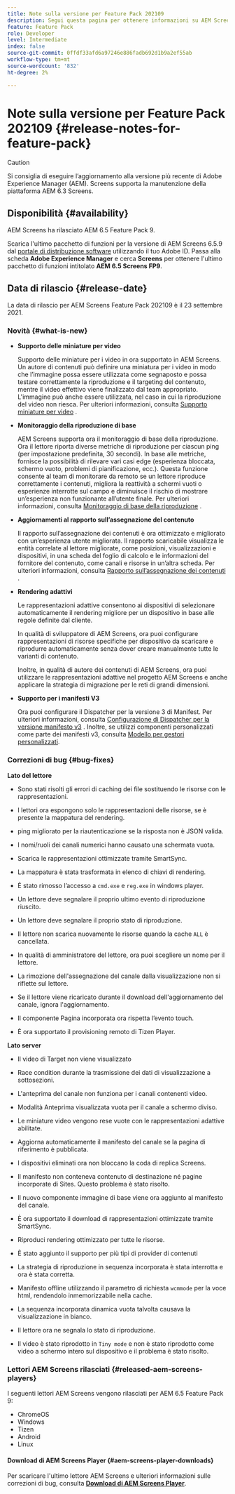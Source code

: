 ```yaml
---
title: Note sulla versione per Feature Pack 202109
description: Segui questa pagina per ottenere informazioni su AEM Screens Feature Pack 202105 rilasciato il 23 settembre 2021.
feature: Feature Pack
role: Developer
level: Intermediate
index: false
source-git-commit: 0ffdf33afd6a97246e886fadb692d1b9a2ef55ab
workflow-type: tm+mt
source-wordcount: '832'
ht-degree: 2%

---
```


# Note sulla versione per Feature Pack 202109 {#release-notes-for-feature-pack}

>[!CAUTION]
>Si consiglia di eseguire l’aggiornamento alla versione più recente di Adobe Experience Manager (AEM). Screens supporta la manutenzione della piattaforma AEM 6.3 Screens.

## Disponibilità {#availability}

AEM Screens ha rilasciato AEM 6.5 Feature Pack 9.

Scarica l&#39;ultimo pacchetto di funzioni per la versione di AEM Screens 6.5.9 dal [portale di distribuzione software](https://experience.adobe.com/#/downloads/content/software-distribution/it/aem.html) utilizzando il tuo Adobe ID. Passa alla scheda **Adobe Experience Manager** e cerca **Screens** per ottenere l&#39;ultimo pacchetto di funzioni intitolato **AEM 6.5 Screens FP9**.

## Data di rilascio {#release-date}

La data di rilascio per AEM Screens Feature Pack 202109 è il 23 settembre 2021.

### Novità {#what-is-new}

* **Supporto delle miniature per video**

   Supporto delle miniature per i video in ora supportato in AEM Screens. Un autore di contenuti può definire una miniatura per i video in modo che l’immagine possa essere utilizzata come segnaposto e possa testare correttamente la riproduzione e il targeting del contenuto, mentre il video effettivo viene finalizzato dal team appropriato. L&#39;immagine può anche essere utilizzata, nel caso in cui la riproduzione del video non riesca.
Per ulteriori informazioni, consulta [Supporto miniature per video](/help/user-guide/thumbnail-support.md) .

* **Monitoraggio della riproduzione di base**

   AEM Screens supporta ora il monitoraggio di base della riproduzione. Ora il lettore riporta diverse metriche di riproduzione per ciascun ping (per impostazione predefinita, 30 secondi). In base alle metriche, fornisce la possibilità di rilevare vari casi edge (esperienza bloccata, schermo vuoto, problemi di pianificazione, ecc.). Questa funzione consente al team di monitorare da remoto se un lettore riproduce correttamente i contenuti, migliora la reattività a schermi vuoti o esperienze interrotte sul campo e diminuisce il rischio di mostrare un’esperienza non funzionante all’utente finale.
Per ulteriori informazioni, consulta [Monitoraggio di base della riproduzione](https://experienceleague.adobe.com/docs/experience-manager-screens/user-guide/administering/installing-screens-player.html?lang=en#playback-monitoring) .

* **Aggiornamenti al rapporto sull’assegnazione del contenuto**

   Il rapporto sull’assegnazione dei contenuti è ora ottimizzato e migliorato con un’esperienza utente migliorata. Il rapporto scaricabile visualizza le entità correlate al lettore migliorate, come posizioni, visualizzazioni e dispositivi, in una scheda del foglio di calcolo e le informazioni del fornitore del contenuto, come canali e risorse in un’altra scheda.
Per ulteriori informazioni, consulta [Rapporto sull’assegnazione dei contenuti](/help/user-guide/content-assignment-report.md) .

* **Rendering adattivi**

   Le rappresentazioni adattive consentono ai dispositivi di selezionare automaticamente il rendering migliore per un dispositivo in base alle regole definite dal cliente.

   In qualità di sviluppatore di AEM Screens, ora puoi configurare rappresentazioni di risorse specifiche per dispositivo da scaricare e riprodurre automaticamente senza dover creare manualmente tutte le varianti di contenuto.

   Inoltre, in qualità di autore dei contenuti di AEM Screens, ora puoi utilizzare le rappresentazioni adattive nel progetto AEM Screens e anche applicare la strategia di migrazione per le reti di grandi dimensioni.

* **Supporto per i manifesti V3**

   Ora puoi configurare il Dispatcher per la versione 3 di Manifest. Per ulteriori informazioni, consulta [Configurazione di Dispatcher per la versione manifesto v3](https://experienceleague.adobe.com/docs/experience-manager-screens/user-guide/administering/dispatcher-configurations-aem-screens.html?lang=en#configuring-dispatcherv3) .
Inoltre, se utilizzi componenti personalizzati come parte dei manifesti v3, consulta [Modello per gestori personalizzati](https://experienceleague.adobe.com/docs/experience-manager-screens/user-guide/developing/developing-custom-component-tutorial-develop.html?lang=en#custom-handlers).


### Correzioni di bug {#bug-fixes}

**Lato del lettore**

* Sono stati risolti gli errori di caching dei file sostituendo le risorse con le rappresentazioni.

* I lettori ora espongono solo le rappresentazioni delle risorse, se è presente la mappatura del rendering.

* ping migliorato per la riautenticazione se la risposta non è JSON valida.

* I nomi/ruoli dei canali numerici hanno causato una schermata vuota.

* Scarica le rappresentazioni ottimizzate tramite SmartSync.

* La mappatura è stata trasformata in elenco di chiavi di rendering.

* È stato rimosso l’accesso a `cmd.exe` e `reg.exe` in windows player.

* Un lettore deve segnalare il proprio ultimo evento di riproduzione riuscito.

* Un lettore deve segnalare il proprio stato di riproduzione.

* Il lettore non scarica nuovamente le risorse quando la cache `ALL` è cancellata.

* In qualità di amministratore del lettore, ora puoi scegliere un nome per il lettore.

* La rimozione dell&#39;assegnazione del canale dalla visualizzazione non si riflette sul lettore.

* Se il lettore viene ricaricato durante il download dell&#39;aggiornamento del canale, ignora l&#39;aggiornamento.

* Il componente Pagina incorporata ora rispetta l’evento touch.

* È ora supportato il provisioning remoto di Tizen Player.

**Lato server**

* Il video di Target non viene visualizzato
* Race condition durante la trasmissione dei dati di visualizzazione a sottosezioni.

* L&#39;anteprima del canale non funziona per i canali contenenti video.

* Modalità Anteprima visualizzata vuota per il canale a schermo diviso.

* Le miniature video vengono rese vuote con le rappresentazioni adattive abilitate.

* Aggiorna automaticamente il manifesto del canale se la pagina di riferimento è pubblicata.

* I dispositivi eliminati ora non bloccano la coda di replica Screens.

* Il manifesto non conteneva contenuto di destinazione né pagine incorporate di Sites. Questo problema è stato risolto.

* Il nuovo componente immagine di base viene ora aggiunto al manifesto del canale.

* È ora supportato il download di rappresentazioni ottimizzate tramite SmartSync.

* Riproduci rendering ottimizzato per tutte le risorse.

* È stato aggiunto il supporto per più tipi di provider di contenuti

* La strategia di riproduzione in sequenza incorporata è stata interrotta e ora è stata corretta.

* Manifesto offline utilizzando il parametro di richiesta `wcmmode` per la voce html, rendendolo inmemorizzabile nella cache.

* La sequenza incorporata dinamica vuota talvolta causava la visualizzazione in bianco.

* Il lettore ora ne segnala lo stato di riproduzione.

* Il video è stato riprodotto in `Tiny mode` e non è stato riprodotto come video a schermo intero sul dispositivo e il problema è stato risolto.

### Lettori AEM Screens rilasciati {#released-aem-screens-players}

I seguenti lettori AEM Screens vengono rilasciati per AEM 6.5 Feature Pack 9:

* ChromeOS
* Windows
* Tizen
* Android
* Linux

#### Download di AEM Screens Player  {#aem-screens-player-downloads}

Per scaricare l&#39;ultimo lettore AEM Screens e ulteriori informazioni sulle correzioni di bug, consulta **[Download di AEM Screens Player](https://download.macromedia.com/screens/index.html)**.
